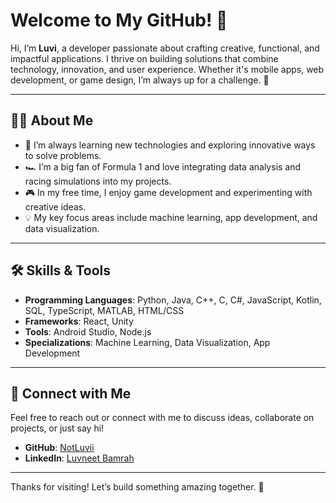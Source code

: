 # Welcome to My GitHub! 👋

Hi, I’m **Luvi**, a developer passionate about crafting creative, functional, and impactful applications. I thrive on building solutions that combine technology, innovation, and user experience. Whether it's mobile apps, web development, or game design, I’m always up for a challenge. 🚀  

---

## 🧑‍💻 About Me  
- 🌱 I’m always learning new technologies and exploring innovative ways to solve problems.  
- 🏎️ I’m a big fan of Formula 1 and love integrating data analysis and racing simulations into my projects.  
- 🎮 In my free time, I enjoy game development and experimenting with creative ideas.  
- 💡 My key focus areas include machine learning, app development, and data visualization.  

---

## 🛠️ Skills & Tools  
- **Programming Languages**:  Python, Java, C++, C, C#, JavaScript, Kotlin, SQL,  TypeScript,  MATLAB, HTML/CSS
- **Frameworks**: React, Unity  
- **Tools**: Android Studio, Node.js  
- **Specializations**: Machine Learning, Data Visualization, App Development  

---

## 🤝 Connect with Me  
Feel free to reach out or connect with me to discuss ideas, collaborate on projects, or just say hi!  
- **GitHub**: [NotLuvii](https://github.com/NotLuvii)  
- **LinkedIn**: [Luvneet Bamrah](https://www.linkedin.com/in/luvneet-bamrah-157281214/) 

---

Thanks for visiting! Let’s build something amazing together. 🌟  
